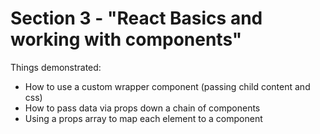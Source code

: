 # Section 3 - "React Basics and working with components"

Things demonstrated:

- How to use a custom wrapper component (passing child content and css)
- How to pass data via props down a chain of components
- Using a props array to map each element to a component